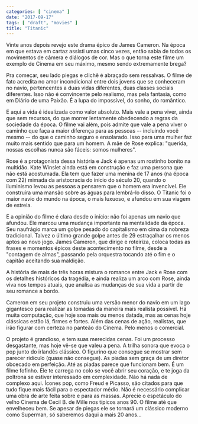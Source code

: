 ```yaml
---
categories: [ "cinema" ]
date: "2017-09-17"
tags: [ "draft", "movies" ]
title: "Titanic"
---
```

Vinte anos depois revejo este drama épico de James Cameron. Na época
em que estava em cartaz assisti umas cinco vezes, então sabia de todos
os movimentos de câmera e diálogos de cor. Mas o que torna este filme
um exemplo de Cinema em seu máximo, mesmo sendo extremamente brega?

Pra começar, seu lado piegas e clichê é abraçado sem ressalvas. O
filme de fato acredita no amor incondicional entre dois jovens que se
conheceram no navio, pertencentes a duas vidas diferentes, duas classes
sociais diferentes. Isso não é convincente pelo realismo, mas pela
fantasia, como em Diário de uma Paixão. É a lupa do impossível,
do sonho, do romântico.

E aqui a vida é idealizada como valor absoluto. Mais vale a pena viver,
ainda que sem recursos, do que morrer lentamente obedecendo a regras da
sociedade da época. O filme vai além, pois admite que vale a pena viver
o caminho que faça a maior diferença para as pessoas -- incluindo você
mesmo -- do que o caminho seguro e ensolarado. Isso para uma mulher faz
muito mais sentido que para um homem. A mãe de Rose explica: "querida,
nossas escolhas nunca são fáceis: somos mulheres".

Rose é a protagonista dessa história e Jack é apenas um rostinho
bonito na multidão. Kate Winslet ainda está em construção e faz uma
persona que não está acostumada. Ela tem que fazer uma menina de 17
anos (na época com 22) mimada da aristocracia do início do século
20, quando o iluminismo levou as pessoas a pensarem que o homem era
invencível. Ele construíra uma mansão sobre as águas para lembrá-lo
disso. O Titanic foi o maior navio do mundo na época, o mais luxuoso,
e afundou em sua viagem de estreia.

E a opinião do filme é clara desde o início: não foi apenas um
navio que afundou. Ele marcou uma mudança importante na mentalidade
da época. Seu naufrágio marca um golpe pesado do capitalismo em
cima da nobreza tradicional. Talvez o último grande golpe antes de 29
estraçalhar os menos aptos ao novo jogo. James Cameron, que dirige e
roteiriza, coloca todas as frases e momentos épicos deste acontecimento
no filme, desde a "contagem de almas", passando pela orquestra tocando
até o fim e o capitão aceitando sua maldição.

A história de mais de três horas mistura o romance entre Jack e Rose
com os detalhes históricos da tragédia, e ainda realiza um arco com
Rose, ainda viva nos tempos atuais, que analisa as mudanças de sua vida
a partir de seu romance a bordo.

Cameron em seu projeto construiu uma versão menor do navio em um
lago gigantesco para realizar as tomadas da maneira mais realista
possível. Há muita computação, que hoje soa mais ou menos datada,
mas as cenas hoje clássicas estão lá, firmes e fortes. Além das
cenas de ação, realistas, que irão figurar com certeza no panteão
do Cinema. Pelo menos o comercial.

O projeto é grandioso, e tem suas merecidas cenas. Foi um processo
desgastante, mas hoje vê-se que valeu a pena. A trilha sonora que
evoca o pop junto do irlandês clássico. O figurino que consegue se
mostrar sem parecer ridículo (quase não consegue). As piadas sem
graça de um diretor obcecado em perfeição. Até as piadas parece que
funcionam bem. É um filme fofinho. Ele te carrega no colo se você
abrir seu coração, e te joga da poltrona se estiver interessado em
complexidade. Não há nada de complexo aqui. Ícones pop, como Freud e
Picasso, são citados para que tudo fique mais fácil para o espectador
médio. Não é necessário complicar uma obra de arte feita sobre e para
as massas. Aprecie o espetáculo do velho Cinema de Cecil B. de Mille nos
típicos anos 90. O filme até que envelheceu bem. Se apesar de piegas
ele se tornará um clássico moderno como Superman, só saberemos daqui
a mais 20 anos...
